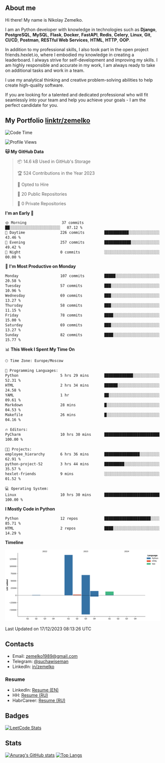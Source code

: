 ## About me
Hi there! My name is Nikolay Zemelko. 

I am an Python developer with knowledge in technologies such as **Django**, **PostgreSQL**, **MySQL**, **Flask**, **Docker**, **FastAPI**, **Redis**, **Celery**, **Linux**, **Git**, **CI/CD**, **Postman**, **RESTful Web Services**, **HTML**, **HTTP**, **OOP**.

In addition to my professional skills, I also took part in the open project friends.hexlet.io, where I embodied my knowledge in creating a leaderboard.
I always strive for self-development and improving my skills. I am highly responsible and accurate in my work, I am always ready to take on additional tasks and work in a team.

I use my analytical thinking and creative problem-solving abilities to help create high-quality software.

If you are looking for a talented and dedicated professional who will fit seamlessly into your team and help you achieve your goals - I am the perfect candidate for you.

## My Portfolio [linktr/zemelko](https://linktr.ee/zemelko)


<!--START_SECTION:waka-->
![Code Time](http://img.shields.io/badge/Code%20Time-45%20hrs%2058%20mins-blue)

![Profile Views](http://img.shields.io/badge/Profile%20Views-0-blue)

**🐱 My GitHub Data** 

> 📦 14.6 kB Used in GitHub's Storage 
 > 
> 🏆 524 Contributions in the Year 2023
 > 
> 💼 Opted to Hire
 > 
> 📜 20 Public Repositories 
 > 
> 🔑 0 Private Repositories 
 > 
**I'm an Early 🐤** 

```text
🌞 Morning                37 commits          ██░░░░░░░░░░░░░░░░░░░░░░░   07.12 % 
🌆 Daytime                226 commits         ███████████░░░░░░░░░░░░░░   43.46 % 
🌃 Evening                257 commits         ████████████░░░░░░░░░░░░░   49.42 % 
🌙 Night                  0 commits           ░░░░░░░░░░░░░░░░░░░░░░░░░   00.00 % 
```
📅 **I'm Most Productive on Monday** 

```text
Monday                   107 commits         █████░░░░░░░░░░░░░░░░░░░░   20.58 % 
Tuesday                  57 commits          ███░░░░░░░░░░░░░░░░░░░░░░   10.96 % 
Wednesday                69 commits          ███░░░░░░░░░░░░░░░░░░░░░░   13.27 % 
Thursday                 58 commits          ███░░░░░░░░░░░░░░░░░░░░░░   11.15 % 
Friday                   78 commits          ████░░░░░░░░░░░░░░░░░░░░░   15.00 % 
Saturday                 69 commits          ███░░░░░░░░░░░░░░░░░░░░░░   13.27 % 
Sunday                   82 commits          ████░░░░░░░░░░░░░░░░░░░░░   15.77 % 
```


📊 **This Week I Spent My Time On** 

```text
🕑︎ Time Zone: Europe/Moscow

💬 Programming Languages: 
Python                   5 hrs 29 mins       █████████████░░░░░░░░░░░░   52.31 % 
HTML                     2 hrs 34 mins       ██████░░░░░░░░░░░░░░░░░░░   24.58 % 
YAML                     1 hr                ██░░░░░░░░░░░░░░░░░░░░░░░   09.61 % 
Markdown                 28 mins             █░░░░░░░░░░░░░░░░░░░░░░░░   04.53 % 
Makefile                 26 mins             █░░░░░░░░░░░░░░░░░░░░░░░░   04.16 % 

🔥 Editors: 
PyCharm                  10 hrs 30 mins      █████████████████████████   100.00 % 

🐱‍💻 Projects: 
employee_hierarchy       6 hrs 36 mins       ████████████████░░░░░░░░░   62.91 % 
python-project-52        3 hrs 44 mins       █████████░░░░░░░░░░░░░░░░   35.57 % 
hexlet-friends           9 mins              ░░░░░░░░░░░░░░░░░░░░░░░░░   01.52 % 

💻 Operating System: 
Linux                    10 hrs 30 mins      █████████████████████████   100.00 % 
```

**I Mostly Code in Python** 

```text
Python                   12 repos            █████████████████████░░░░   85.71 % 
HTML                     2 repos             ████░░░░░░░░░░░░░░░░░░░░░   14.29 % 
```



**Timeline**

![Lines of Code chart](https://raw.githubusercontent.com/zemelko/zemelko/main/assets/bar_graph.png)


 Last Updated on 17/12/2023 08:13:26 UTC
<!--END_SECTION:waka-->

## Contacts

* Email: [zemelko1989@gmail.com](mailto:zemelko1989@gmail.com)
* Telegram: [@suchawiseman](https://t.me/suchawiseman)
* LinkedIn: [in/zemelko](https://www.linkedin.com/in/zemelko)

### Resume

* LinkedIn: [Resume (EN)](https://www.linkedin.com/in/zemelko)
* HH: [Resume (RU)](https://hh.ru/resume/4a4435a9ff09e87f6c0039ed1f4e475572454c)
* HabrCareer: [Resume (RU)](https://career.habr.com/zemelko1)

## Badges

[![LeetCode Stats](https://leetcode.card.workers.dev/zemelko?font=source_code_pro&extension=null)](https://leetcode.com/zemelko/)

## Stats
[![Anurag's GitHub stats](https://github-readme-stats.vercel.app/api?username=zemelko)](https://github.com/zemelko/github-readme-stats)
[![Top Langs](https://github-readme-stats.vercel.app/api/top-langs/?username=zemelko&layout=compact&langs_count=10)](https://github.com/zemelko/github-readme-stats)
